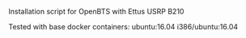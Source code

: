 Installation script for OpenBTS with Ettus USRP B210

Tested with base docker containers:
	ubuntu:16.04
	i386/ubuntu:16.04
